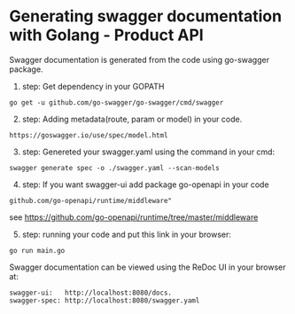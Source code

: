 # Generating swagger documentation with Golang - Product API

Swagger documentation is generated from the code using go-swagger package.

1) step: Get dependency in your  GOPATH
```
go get -u github.com/go-swagger/go-swagger/cmd/swagger
```
2) step: Adding metadata(route, param or model) in your code.
```
https://goswagger.io/use/spec/model.html
```
3) step: Genereted your swagger.yaml using the command in your cmd:
```
swagger generate spec -o ./swagger.yaml --scan-models
```
4) step: If you want swagger-ui add package go-openapi in your code
```
github.com/go-openapi/runtime/middleware"
```
see https://github.com/go-openapi/runtime/tree/master/middleware

5) step: running your code and put this link in your browser:
```
go run main.go
```
Swagger documentation can be viewed using the ReDoc UI in your browser at:
```
swagger-ui:   http://localhost:8080/docs.
swagger-spec: http://localhost:8080/swagger.yaml
```
